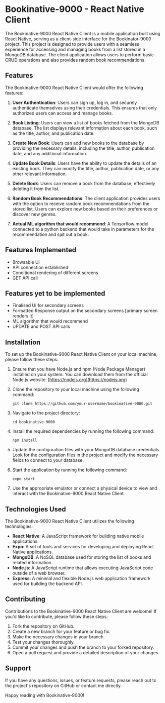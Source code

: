# Bookinative-9000 - React Native Client

The Bookinative-9000 React Native Client is a mobile application built using React Native, serving as a client-side interface for the Bookinator-9000 project. This project is designed to provide users with a seamless experience for accessing and managing books from a list stored in a MongoDB database. The client application allows users to perform basic CRUD operations and also provides random book recommendations.

## Features

The Bookinative-9000 React Native Client would offer the following features:

1. **User Authentication**: Users can sign up, log in, and securely authenticate themselves using their credentials. This ensures that only authorized users can access and manage books.

2. **Book Listing**: Users can view a list of books fetched from the MongoDB database. The list displays relevant information about each book, such as the title, author, and publication date.

3. **Create New Book**: Users can add new books to the database by providing the necessary details, including the title, author, publication date, and any additional information.

4. **Update Book Details**: Users have the ability to update the details of an existing book. They can modify the title, author, publication date, or any other relevant information.

5. **Delete Book**: Users can remove a book from the database, effectively deleting it from the list.

6. **Random Book Recommendations**: The client application provides users with the option to receive random book recommendations from the stored list. Users can explore new books based on their preferences or discover new genres.

7. **Actual ML algorithm that would recommend**: A Tensorflow model connected to a python backend that would take in parameters for the recommendation and spit out a book.

## Features Implemented

- Browsable UI
- API connection established
- Conditional rendering of different screens
- GET API call

## Features yet to be implemented

- Finalised UI for secondary screens
- Formatted Response output on the secondary screens [primary screen renders it]
- ML algorithm that would recommend
- UPDATE and POST API calls


## Installation

To set up the Bookinative-9000 React Native Client on your local machine, please follow these steps:

1. Ensure that you have Node.js and npm (Node Package Manager) installed on your system. You can download them from the official Node.js website: [https://nodejs.org](https://nodejs.org)

2. Clone the repository to your local machine using the following command:

   ```
   git clone https://github.com/your-username/bookinative-9000.git
   ```

3. Navigate to the project directory:

   ```
   cd bookinative-9000
   ```

4. Install the required dependencies by running the following command:

   ```
   npm install
   ```

5. Update the configuration files with your MongoDB database credentials. Look for the configuration files in the project and modify the necessary fields to connect to your database.

6. Start the application by running the following command:

   ```
   expo start
   ```

7. Use the appropriate emulator or connect a physical device to view and interact with the Bookinative-9000 React Native Client.

## Technologies Used

The Bookinative-9000 React Native Client utilizes the following technologies:

- **React Native**: A JavaScript framework for building native mobile applications.
- **Expo**: A set of tools and services for developing and deploying React Native applications.
- **MongoDB**: A NoSQL database used for storing the list of books and related information.
- **Node.js**: A JavaScript runtime that allows executing JavaScript code outside of a web browser.
- **Express**: A minimal and flexible Node.js web application framework used for building the backend API.

## Contributing

Contributions to the Bookinative-9000 React Native Client are welcome! If you'd like to contribute, please follow these steps:

1. Fork the repository on GitHub.
2. Create a new branch for your feature or bug fix.
3. Make the necessary changes in your branch.
4. Test your changes thoroughly.
5. Commit your changes and push the branch to your forked repository.
6. Open a pull request and provide a detailed description of your changes.

## Support

If you have any questions, issues, or feature requests, please reach out to the project's repository on GitHub or contact me directly.

Happy reading with Bookinative-9000!